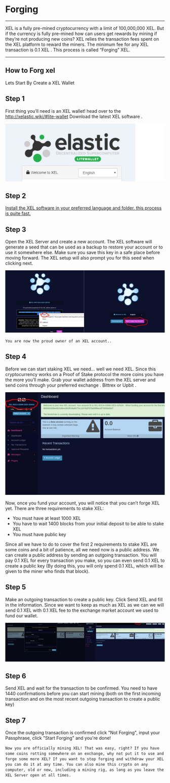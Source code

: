 <!-- TITLE: Forging -->
<!-- SUBTITLE: A quick summary of Forging -->

# Forging
-----

XEL is a fully pre-mined cryptocurrency with a limit of 100,000,000 XEL. But if the currency is fully pre-mined how can users get rewards by mining if they’re not producing new coins?
XEL relies the transaction fees spent on the XEL platform to reward the miners. The minimum fee for any XEL transaction is 0.1 XEL . This process is called “Forging” XEL. 

-----

How to Forg xel
-----
Lets Start By Create a XEL  Wallet

Step 1
-----
First thing you’ll need is an XEL wallet! head over to the  http://xelastic.wiki/#lite-wallet Download the latest XEL software .


![Xel Wallet App](/uploads/wallet/xel-wallet-app.jpg "Xel Wallet App")


Step 2
-----
 <p> <a href="lite-wallet"> Install the XEL software in your preferred language and folder. this process is quite fast.</a></p>

Step 3
-----
 Open the XEL Server and create a new account. The XEL software will generate a seed that can be used as a backup to restore your account or to use it somewhere else. Make sure you save this key in a safe place before moving forward. The XEL setup will also prompt you for this seed when clicking next.
 
 ![Passphrase](/uploads/wallet/passphrase.jpg "Passphrase")

`You are now the proud owner of an XEL account..`

Step 4
-----
Before we can start staking XEL we need… well we need XEL. Since this cryptocurrency works on a Proof of Stake protocol the more coins you have the more you’ll make. Grab your wallet address from the XEL server and send coins through your preferred exchange . Bittrex or Upbit .

![Address](/uploads/wallet/address.jpg "Address")

Now, once you fund your account, you will notice that you can’t forge XEL yet. There are three requirements to stake XEL:

* You must have at least 1000 XEL
* You have to wait 1400 blocks from your initial deposit to be able to stake XEL
* You must have public key

Since all we have to do to cover the first 2 requirements to stake XEL are some coins and a bit of patience, all we need now is a public address. We can create a public address by sending an outgoing transaction. You will pay 0.1  XEL for every transaction you make, so you can even send 0.1 XEL to create a public key (By doing this, you will only spend 0.1 XEL, which will be given to the miner who finds that block).

Step 5
-----
 Make an outgoing transaction to create a public key. Click Send XEL and fill in the information. Since we want to keep as much as XEL as we can we will send 0.1 XEL with 0.1 XEL fee to the exchange market account we used to fund our wallet.
 
 
![Sendxel](/uploads/wallet/sendxel.jpg "Sendxel")

Step 6
-----
Send XEL and wait for the transaction to be confirmed. You need to have 1440 confirmations before you can start mining (both on the first incoming transaction and on the most recent outgoing transaction to create a public key)

Step 7
-----
Once the outgoing transaction is confirmed click "Not Forging", input  your Passphrase, click "Start Forging" and you're done!
 
 
 `Now you are officially mining XEL! That was easy, right? If you have some coins rotting somewhere on an exchange, why not put it to use and forge some more XEL? If you want to stop forging and withdraw your XEL you can do it at any time. You can also mine this crypto on any computer, old or new, including a mining rig, as long as you leave the XEL Server open at all times.`

